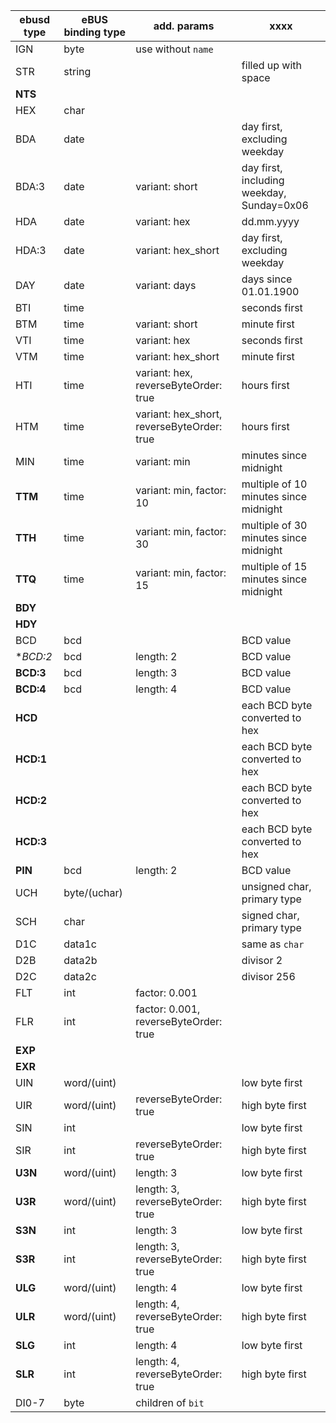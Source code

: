 ebusd type | eBUS binding type | add. params | xxxx
--- | --- | --- | --- 
IGN | byte | use without ``name``
STR | string | | filled up with space
**NTS** | | | | filled up with 0x00
HEX | char
BDA | date | | day first, excluding weekday
BDA:3 | date | variant: short | day first, including weekday, Sunday=0x06
HDA   | date | variant: hex | dd.mm.yyyy | day first, including weekday, Sunday=0x07
HDA:3 | date | variant: hex_short | day first, excluding weekday
DAY   | date | variant: days | days since 01.01.1900
BTI | time | | seconds first
BTM | time | variant: short | minute first
VTI | time | variant: hex | seconds first
VTM | time | variant: hex_short | minute first
HTI | time | variant: hex, reverseByteOrder: true | hours first
HTM | time | variant: hex_short, reverseByteOrder: true | hours first
MIN | time | variant: min | minutes since midnight
**TTM** | time | variant: min, factor: 10 | multiple of 10 minutes since midnight
**TTH** | time | variant: min, factor: 30 | multiple of 30 minutes since midnight
**TTQ** | time | variant: min, factor: 15 | multiple of 15 minutes since midnight
**BDY** | | | | Weekday, Sunday=0x06
**HDY** | | | | Weekday, Sunday=0x07
BCD | bcd | | BCD value
**BCD:2* | bcd | length: 2 | BCD value
**BCD:3** | bcd | length: 3 | BCD value
**BCD:4** | bcd | length: 4 | BCD value
**HCD** |||each BCD byte converted to hex
**HCD:1** |||each BCD byte converted to hex
**HCD:2** |||each BCD byte converted to hex
**HCD:3** |||each BCD byte converted to hex
**PIN** | bcd | length: 2 | BCD value
UCH | byte/(uchar) | | unsigned char, primary type 
SCH | char | | signed char, primary type 
D1C | data1c | | same as ``char``
D2B | data2b | | divisor 2
D2C | data2c | | divisor 256
FLT | int | factor: 0.001
FLR | int | factor: 0.001, reverseByteOrder: true
**EXP** | |
**EXR** | |
UIN | word/(uint) | | low byte first
UIR | word/(uint) | reverseByteOrder: true | high byte first
SIN | int | | low byte first
SIR | int | reverseByteOrder: true | high byte first
**U3N** | word/(uint) | length: 3 | low byte first
**U3R** | word/(uint) | length: 3, reverseByteOrder: true | high byte first
**S3N** | int | length: 3 | low byte first
**S3R** | int | length: 3, reverseByteOrder: true | high byte first
**ULG** | word/(uint) | length: 4 | low byte first
**ULR** | word/(uint) | length: 4, reverseByteOrder: true | high byte first
**SLG** | int | length: 4 | low byte first
**SLR** | int | length: 4, reverseByteOrder: true | high byte first
DI0-7 | byte | children of ``bit``
